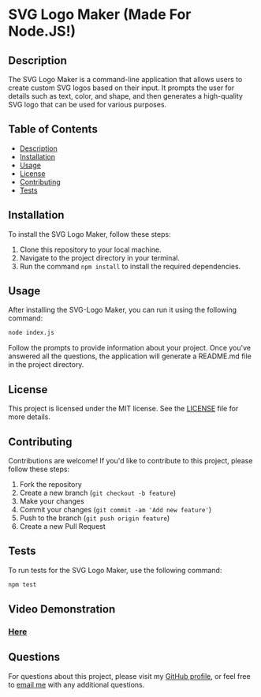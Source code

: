 # SVG Logo Maker (Made For Node.JS!)

## Description

The SVG Logo Maker is a command-line application that allows users to create custom SVG logos based on their input. It prompts the user for details such as text, color, and shape, and then generates a high-quality SVG logo that can be used for various purposes.

## Table of Contents

- [Description](#description)
- [Installation](#installation)
- [Usage](#usage)
- [License](#license)
- [Contributing](#contributing)
- [Tests](#tests)

## Installation

To install the SVG Logo Maker, follow these steps:

1. Clone this repository to your local machine.
2. Navigate to the project directory in your terminal.
3. Run the command `npm install` to install the required dependencies.

## Usage

After installing the SVG-Logo Maker, you can run it using the following command:
```bash
node index.js
```
Follow the prompts to provide information about your project. Once you've answered all the questions, the application will generate a README.md file in the project directory.

## License

This project is licensed under the MIT license. See the [LICENSE](LICENSE) file for more details.

## Contributing

Contributions are welcome! If you'd like to contribute to this project, please follow these steps:

1. Fork the repository
2. Create a new branch (`git checkout -b feature`)
3. Make your changes
4. Commit your changes (`git commit -am 'Add new feature'`)
5. Push to the branch (`git push origin feature`)
6. Create a new Pull Request

## Tests

To run tests for the SVG Logo Maker, use the following command:
```bash
npm test
```

## Video Demonstration

### [Here](https://drive.google.com/file/d/1sLijjgF26KC6juRESD8LS4-VwCA6nxa3/view)

## Questions

For questions about this project, please visit my [GitHub profile](https://github.com/Darkvanilla22), or feel free to [email me](mailto:finian97@gmail.com) with any additional questions.
